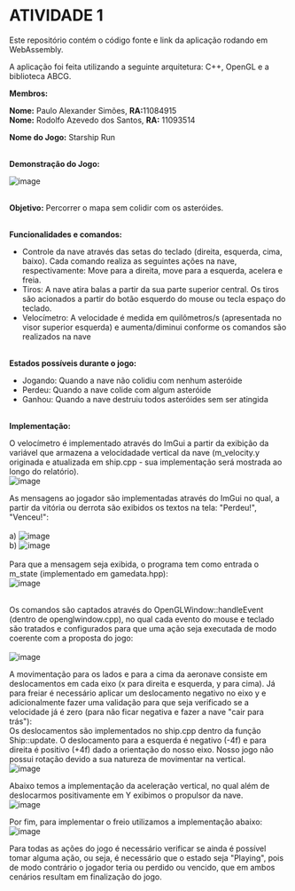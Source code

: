 # ATIVIDADE 1

Este repositório contém o código fonte e link da aplicação rodando em <br>
WebAssembly.

A aplicação foi feita utilizando a seguinte arquitetura: C++, OpenGL e a biblioteca ABCG. <br>

__Membros:__

__Nome:__ Paulo Alexander Simões, <b>RA:</b>11084915 <br>
__Nome:__ Rodolfo Azevedo dos Santos, <b>RA:</b> 11093514


__Nome do Jogo:__ Starship Run <br>

<br>__Demonstração do Jogo:__ <br>

![image](https://user-images.githubusercontent.com/30665585/139603272-f5a60399-ac66-44fc-b4f5-7023f0406ac9.png)

<br>__Objetivo:__ Percorrer o mapa sem colidir com os asteróides. <br>

<br>__Funcionalidades e comandos:__
- Controle da nave através das setas do teclado (direita, esquerda, cima, baixo). Cada comando realiza as seguintes ações na nave, respectivamente: Move para a direita, move para a esquerda, acelera e freia.
- Tiros: A nave atira balas a partir da sua parte superior central. Os tiros são acionados a partir do botão esquerdo do mouse ou tecla espaço do teclado.
- Velocímetro: A velocidade é medida em quilômetros/s (apresentada no visor superior esquerda) e aumenta/diminui conforme os comandos são realizados na nave

<br>__Estados possíveis durante o jogo:__
- Jogando: Quando a nave não colidiu com nenhum asteróide
- Perdeu: Quando a nave colide com algum asteróide
- Ganhou: Quando a nave destruiu todos asteróides sem ser atingida

<br>__Implementação:__

O velocímetro é implementado através do ImGui a partir da exibição da variável que armazena a velocidadade vertical da nave (m_velocity.y originada e atualizada em ship.cpp - sua implementação será mostrada ao longo do relatório). <br>
![image](https://user-images.githubusercontent.com/30665585/139600983-082bc03e-7056-4f13-a2b9-8b72298293d3.png)


As mensagens ao jogador são implementadas através do ImGui no qual, a partir da vitória ou derrota são exibidos os textos na tela: "Perdeu!", "Venceu!": <br>
<br>a)
 ![image](https://user-images.githubusercontent.com/30665585/139578338-33ca0ee6-611f-4a3d-ba9b-f593481fd17e.png)
<br>b)
 ![image](https://user-images.githubusercontent.com/30665585/139578344-14be6064-4a2a-4fd9-bc05-8a4d21a290cf.png)
 <br><br>Para que a mensagem seja exibida, o programa tem como entrada o m_state (implementado em gamedata.hpp):<br>
 ![image](https://user-images.githubusercontent.com/30665585/139578478-95c93a57-c9d3-4abe-a275-1b106559968e.png)

<br> Os comandos são captados através do OpenGLWindow::handleEvent (dentro de openglwindow.cpp), no qual cada evento do mouse e teclado são tratados e configurados para que uma ação seja executada de modo coerente com a proposta do jogo: <br>
<br>![image](https://user-images.githubusercontent.com/30665585/139578945-86ea72b8-e150-4030-8cd0-105f55d25a80.png)

A movimentação para os lados e para a cima da aeronave consiste em deslocamentos em cada eixo (x para direita e esquerda, y para cima). Já para freiar é necessário aplicar um deslocamento negativo no eixo y e adicionalmente fazer uma validação para que seja verificado se a velocidade já é zero (para não ficar negativa e fazer a nave "cair para trás"):<br>
Os deslocamentos são implementados no ship.cpp dentro da função Ship::update. O deslocamento para a esquerda é negativo (-4f) e para direita é positivo (+4f) dado a orientação do nosso eixo. Nosso jogo não possui rotação devido a sua natureza de movimentar na vertical.
<br>
![image](https://user-images.githubusercontent.com/30665585/139579179-f287196c-aef3-4f38-a71b-f3cb14e8fcd1.png)

Abaixo temos a implementação da aceleração vertical, no qual além de deslocarmos positivamente em Y exibimos o propulsor da nave. <br>
![image](https://user-images.githubusercontent.com/30665585/139579443-1a8f6612-ada6-4d88-b81c-dcc1ec1da169.png)

Por fim, para implementar o freio utilizamos a implementação abaixo: <br>
![image](https://user-images.githubusercontent.com/30665585/139579508-07c1f52e-1401-471b-9d1f-68aa9916fcb2.png)

Para todas as ações do jogo é necessário verificar se ainda é possível tomar alguma ação, ou seja, é necessário que o estado seja "Playing", pois de modo contrário o jogador teria ou perdido ou vencido, que em ambos cenários resultam em finalização do jogo.


 

